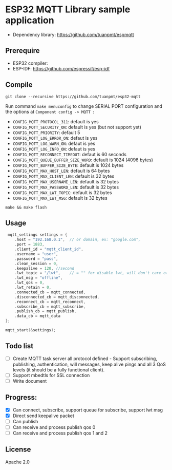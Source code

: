 # ESP32 MQTT Library sample application

- Dependency library: https://github.com/tuanpmt/espmqtt

## Prerequire

- ESP32 compiler: 
- ESP-IDF: https://github.com/espressif/esp-idf

## Compile

`git clone --recursive https://github.com/tuanpmt/esp32-mqtt`

Run command `make menuconfig` to change SERIAL PORT configuration and the options at `Component config -> MQTT `:

- `CONFIG_MQTT_PROTOCOL_311`: default is yes
- `CONFIG_MQTT_SECURITY_ON`: default is yes (but not support yet)
- `CONFIG_MQTT_PRIORITY`: default 5
- `CONFIG_MQTT_LOG_ERROR_ON`: defaut is yes
- `CONFIG_MQTT_LOG_WARN_ON`: defaut is yes
- `CONFIG_MQTT_LOG_INFO_ON`: defaut is yes
- `CONFIG_MQTT_RECONNECT_TIMEOUT`: defaut is 60 seconds
- `CONFIG_MQTT_QUEUE_BUFFER_SIZE_WORD`: default is 1024 (4096 bytes)
- `CONFIG_MQTT_BUFFER_SIZE_BYTE`: default is 1024 bytes
- `CONFIG_MQTT_MAX_HOST_LEN`: default is 64 bytes
- `CONFIG_MQTT_MAX_CLIENT_LEN`: default is 32 bytes
- `CONFIG_MQTT_MAX_USERNAME_LEN`: default is 32 bytes
- `CONFIG_MQTT_MAX_PASSWORD_LEN`: default is 32 bytes
- `CONFIG_MQTT_MAX_LWT_TOPIC`: default is 32 bytes
- `CONFIG_MQTT_MAX_LWT_MSG`: default is 32 bytes


`make && make flash`

## Usage 

```c
 mqtt_settings settings = {
    .host = "192.168.0.1",  // or domain, ex: "google.com",
    .port = 1883,
    .client_id = "mqtt_client_id", 
    .username = "user",
    .password = "pass",
    .clean_session = 0, 
    .keepalive = 120, //second
    .lwt_topic = "/lwt",    // = "" for disable lwt, will don't care other options
    .lwt_msg = "offline",
    .lwt_qos = 0,
    .lwt_retain = 0,
    .connected_cb = mqtt_connected,
    .disconnected_cb = mqtt_disconnected,
    .reconnect_cb = mqtt_reconnect,
    .subscribe_cb = mqtt_subscribe,
    .publish_cb = mqtt_publish,
    .data_cb = mqtt_data
};

mqtt_start(&settings);
```

## Todo list

- [ ] Create MQTT task server all protocol defined - Support subscribing, publishing, authentication, will messages, keep alive pings and all 3 QoS levels (it should be a fully functional client).
- [ ] Support mbedtls for SSL connection
- [ ] Write document

## Progress:

- [x] Can connect, subscribe, support queue for subscribe, support lwt msg
- [x] Direct send keepalive packet 
- [ ] Can publish 
- [ ] Can receive and process publish qos 0
- [ ] Can receive and process publish qos 1 and 2 

## License

Apache 2.0
